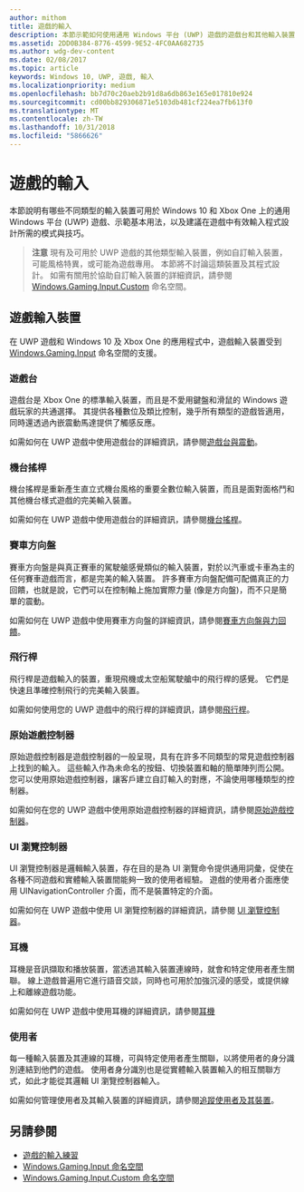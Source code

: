 ```yaml
---
author: mithom
title: 遊戲的輸入
description: 本節示範如何使用通用 Windows 平台 (UWP) 遊戲的遊戲台和其他輸入裝置。
ms.assetid: 2DD0B384-8776-4599-9E52-4FC0AA682735
ms.author: wdg-dev-content
ms.date: 02/08/2017
ms.topic: article
keywords: Windows 10, UWP, 遊戲, 輸入
ms.localizationpriority: medium
ms.openlocfilehash: bb7d70c20aeb2b91d8a6db863e165e017810e924
ms.sourcegitcommit: cd00bb829306871e5103db481cf224ea7fb613f0
ms.translationtype: MT
ms.contentlocale: zh-TW
ms.lasthandoff: 10/31/2018
ms.locfileid: "5866626"
---
```

# <a name="input-for-games"></a>遊戲的輸入

本節說明有哪些不同類型的輸入裝置可用於 Windows 10 和 Xbox One 上的通用 Windows 平台 (UWP) 遊戲、示範基本用法，以及建議在遊戲中有效輸入程式設計所需的模式與技巧。

> **注意**    現有及可用於 UWP 遊戲的其他類型輸入裝置，例如自訂輸入裝置，可能風格特異，或可能為遊戲專用。 本節將不討論這類裝置及其程式設計。 如需有關用於協助自訂輸入裝置的詳細資訊，請參閱 [Windows.Gaming.Input.Custom](https://docs.microsoft.com/uwp/api/windows.gaming.input.custom) 命名空間。

## <a name="gaming-input-devices"></a>遊戲輸入裝置

在 UWP 遊戲和 Windows 10 及 Xbox One 的應用程式中，遊戲輸入裝置受到 [Windows.Gaming.Input](https://docs.microsoft.com/uwp/api/windows.gaming.input) 命名空間的支援。

### <a name="gamepads"></a>遊戲台

遊戲台是 Xbox One 的標準輸入裝置，而且是不愛用鍵盤和滑鼠的 Windows 遊戲玩家的共通選擇。 其提供各種數位及類比控制，幾乎所有類型的遊戲皆適用，同時還透過內嵌震動馬達提供了觸感反應。

如需如何在 UWP 遊戲中使用遊戲台的詳細資訊，請參閱[遊戲台與震動](gamepad-and-vibration.md)。

### <a name="arcade-sticks"></a>機台搖桿

機台搖桿是重新產生直立式機台風格的重要全數位輸入裝置，而且是面對面格鬥和其他機台樣式遊戲的完美輸入裝置。

如需如何在 UWP 遊戲中使用遊戲台的詳細資訊，請參閱[機台搖桿](arcade-stick.md)。

### <a name="racing-wheels"></a>賽車方向盤

賽車方向盤是與真正賽車的駕駛艙感覺類似的輸入裝置，對於以汽車或卡車為主的任何賽車遊戲而言，都是完美的輸入裝置。 許多賽車方向盤配備可配備真正的力回饋，也就是說，它們可以在控制軸上施加實際力量 (像是方向盤)，而不只是簡單的震動。

如需如何在 UWP 遊戲中使用賽車方向盤的詳細資訊，請參閱[賽車方向盤與力回饋](racing-wheel-and-force-feedback.md)。

### <a name="flight-sticks"></a>飛行桿

飛行桿是遊戲輸入的裝置，重現飛機或太空船駕駛艙中的飛行桿的感覺。 它們是快速且準確控制飛行的完美輸入裝置。

如需如何使用您的 UWP 遊戲中的飛行桿的詳細資訊，請參閱[飛行桿](flight-stick.md)。

### <a name="raw-game-controllers"></a>原始遊戲控制器

原始遊戲控制器是遊戲控制器的一般呈現，具有在許多不同類型的常見遊戲控制器上找到的輸入。 這些輸入作為未命名的按鈕、切換裝置和軸的簡單陣列而公開。 您可以使用原始遊戲控制器，讓客戶建立自訂輸入的對應，不論使用哪種類型的控制器。

如需如何在您的 UWP 遊戲中使用原始遊戲控制器的詳細資訊，請參閱[原始遊戲控制器](raw-game-controller.md)。

### <a name="ui-navigation-controllers"></a>UI 瀏覽控制器

UI 瀏覽控制器是邏輯輸入裝置，存在目的是為 UI 瀏覽命令提供通用詞彙，促使在各種不同遊戲和實體輸入裝置間能夠一致的使用者經驗。 遊戲的使用者介面應使用 UINavigationController 介面，而不是裝置特定的介面。

如需如何在 UWP 遊戲中使用 UI 瀏覽控制器的詳細資訊，請參閱 [UI 瀏覽控制器](ui-navigation-controller.md)。

### <a name="headsets"></a>耳機

耳機是音訊擷取和播放裝置，當透過其輸入裝置連線時，就會和特定使用者產生關聯。 線上遊戲普遍用它進行語音交談，同時也可用於加強沉浸的感受，或提供線上和離線遊戲功能。

如需如何在 UWP 遊戲中使用耳機的詳細資訊，請參閱[耳機](headset.md)

### <a name="users"></a>使用者

每一種輸入裝置及其連線的耳機，可與特定使用者產生關聯，以將使用者的身分識別連結到他們的遊戲。 使用者身分識別也是從實體輸入裝置輸入的相互關聯方式，如此才能從其邏輯 UI 瀏覽控制器輸入。

如需如何管理使用者及其輸入裝置的詳細資訊，請參閱[追蹤使用者及其裝置](input-practices-for-games.md#tracking-users-and-their-devices)。

## <a name="see-also"></a>另請參閱

* [遊戲的輸入練習](input-practices-for-games.md)
* [Windows.Gaming.Input 命名空間](https://docs.microsoft.com/uwp/api/windows.gaming.input)
* [Windows.Gaming.Input.Custom 命名空間](https://docs.microsoft.com/uwp/api/windows.gaming.input.custom)